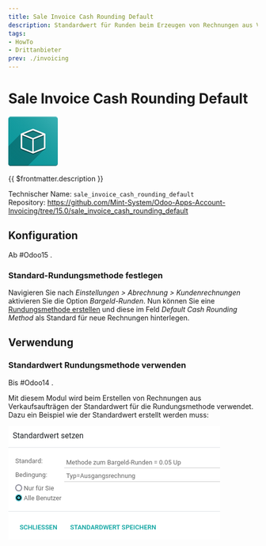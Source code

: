 ```yaml
---
title: Sale Invoice Cash Rounding Default
description: Standardwert für Runden beim Erzeugen von Rechnungen aus Verkaufsaufträgen verwenden.
tags:
- HowTo
- Drittanbieter
prev: ./invoicing
---
```

# Sale Invoice Cash Rounding Default
![icon_oms_box](attachments/icon_oms_box.png)

{{ $frontmatter.description }}

Technischer Name: `sale_invoice_cash_rounding_default`\
Repository: <https://github.com/Mint-System/Odoo-Apps-Account-Invoicing/tree/15.0/sale_invoice_cash_rounding_default>

## Konfiguration

Ab #Odoo15 .

### Standard-Rundungsmethode festlegen

Navigieren Sie nach *Einstellungen > Abrechnung > Kundenrechnungen* aktivieren Sie die Option *Bargeld-Runden*. Nun können Sie eine [Rundungsmethode erstellen](Invoicing.md#Rundungsmethode%20erstellen) und diese im Feld *Default Cash Rounding Method* als Standard für neue Rechnungen hinterlegen.

## Verwendung

### Standardwert Rundungsmethode verwenden

Bis #Odoo14 .

Mit diesem Modul wird beim Erstellen von Rechnungen aus Verkaufsaufträgen der Standardwert für die Rundungsmethode verwendet. Dazu ein Beispiel wie der Standardwert erstellt werden muss:

![](attachments/Sale%20Invoice%20Cash%20Rounding%20Default.png)